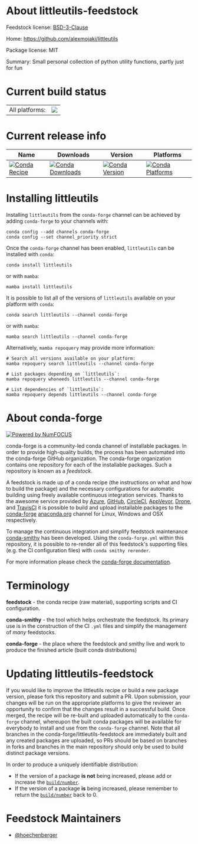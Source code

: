 About littleutils-feedstock
===========================

Feedstock license: [BSD-3-Clause](https://github.com/conda-forge/littleutils-feedstock/blob/main/LICENSE.txt)

Home: https://github.com/alexmojaki/littleutils

Package license: MIT

Summary: Small personal collection of python utility functions, partly just for fun

Current build status
====================


<table><tr><td>All platforms:</td>
    <td>
      <a href="https://dev.azure.com/conda-forge/feedstock-builds/_build/latest?definitionId=8874&branchName=main">
        <img src="https://dev.azure.com/conda-forge/feedstock-builds/_apis/build/status/littleutils-feedstock?branchName=main">
      </a>
    </td>
  </tr>
</table>

Current release info
====================

| Name | Downloads | Version | Platforms |
| --- | --- | --- | --- |
| [![Conda Recipe](https://img.shields.io/badge/recipe-littleutils-green.svg)](https://anaconda.org/conda-forge/littleutils) | [![Conda Downloads](https://img.shields.io/conda/dn/conda-forge/littleutils.svg)](https://anaconda.org/conda-forge/littleutils) | [![Conda Version](https://img.shields.io/conda/vn/conda-forge/littleutils.svg)](https://anaconda.org/conda-forge/littleutils) | [![Conda Platforms](https://img.shields.io/conda/pn/conda-forge/littleutils.svg)](https://anaconda.org/conda-forge/littleutils) |

Installing littleutils
======================

Installing `littleutils` from the `conda-forge` channel can be achieved by adding `conda-forge` to your channels with:

```
conda config --add channels conda-forge
conda config --set channel_priority strict
```

Once the `conda-forge` channel has been enabled, `littleutils` can be installed with `conda`:

```
conda install littleutils
```

or with `mamba`:

```
mamba install littleutils
```

It is possible to list all of the versions of `littleutils` available on your platform with `conda`:

```
conda search littleutils --channel conda-forge
```

or with `mamba`:

```
mamba search littleutils --channel conda-forge
```

Alternatively, `mamba repoquery` may provide more information:

```
# Search all versions available on your platform:
mamba repoquery search littleutils --channel conda-forge

# List packages depending on `littleutils`:
mamba repoquery whoneeds littleutils --channel conda-forge

# List dependencies of `littleutils`:
mamba repoquery depends littleutils --channel conda-forge
```


About conda-forge
=================

[![Powered by
NumFOCUS](https://img.shields.io/badge/powered%20by-NumFOCUS-orange.svg?style=flat&colorA=E1523D&colorB=007D8A)](https://numfocus.org)

conda-forge is a community-led conda channel of installable packages.
In order to provide high-quality builds, the process has been automated into the
conda-forge GitHub organization. The conda-forge organization contains one repository
for each of the installable packages. Such a repository is known as a *feedstock*.

A feedstock is made up of a conda recipe (the instructions on what and how to build
the package) and the necessary configurations for automatic building using freely
available continuous integration services. Thanks to the awesome service provided by
[Azure](https://azure.microsoft.com/en-us/services/devops/), [GitHub](https://github.com/),
[CircleCI](https://circleci.com/), [AppVeyor](https://www.appveyor.com/),
[Drone](https://cloud.drone.io/welcome), and [TravisCI](https://travis-ci.com/)
it is possible to build and upload installable packages to the
[conda-forge](https://anaconda.org/conda-forge) [anaconda.org](https://anaconda.org/)
channel for Linux, Windows and OSX respectively.

To manage the continuous integration and simplify feedstock maintenance
[conda-smithy](https://github.com/conda-forge/conda-smithy) has been developed.
Using the ``conda-forge.yml`` within this repository, it is possible to re-render all of
this feedstock's supporting files (e.g. the CI configuration files) with ``conda smithy rerender``.

For more information please check the [conda-forge documentation](https://conda-forge.org/docs/).

Terminology
===========

**feedstock** - the conda recipe (raw material), supporting scripts and CI configuration.

**conda-smithy** - the tool which helps orchestrate the feedstock.
                   Its primary use is in the construction of the CI ``.yml`` files
                   and simplify the management of *many* feedstocks.

**conda-forge** - the place where the feedstock and smithy live and work to
                  produce the finished article (built conda distributions)


Updating littleutils-feedstock
==============================

If you would like to improve the littleutils recipe or build a new
package version, please fork this repository and submit a PR. Upon submission,
your changes will be run on the appropriate platforms to give the reviewer an
opportunity to confirm that the changes result in a successful build. Once
merged, the recipe will be re-built and uploaded automatically to the
`conda-forge` channel, whereupon the built conda packages will be available for
everybody to install and use from the `conda-forge` channel.
Note that all branches in the conda-forge/littleutils-feedstock are
immediately built and any created packages are uploaded, so PRs should be based
on branches in forks and branches in the main repository should only be used to
build distinct package versions.

In order to produce a uniquely identifiable distribution:
 * If the version of a package **is not** being increased, please add or increase
   the [``build/number``](https://docs.conda.io/projects/conda-build/en/latest/resources/define-metadata.html#build-number-and-string).
 * If the version of a package **is** being increased, please remember to return
   the [``build/number``](https://docs.conda.io/projects/conda-build/en/latest/resources/define-metadata.html#build-number-and-string)
   back to 0.

Feedstock Maintainers
=====================

* [@hoechenberger](https://github.com/hoechenberger/)

